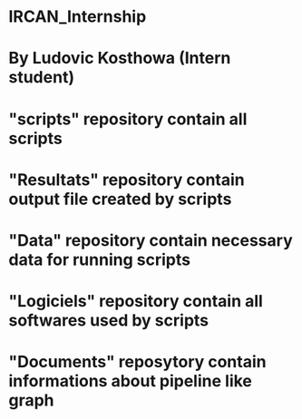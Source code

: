 # IRCAN_Internship
# By Ludovic Kosthowa (Intern student)
# 
# 
# "scripts" repository contain all scripts
# "Resultats" repository contain output file created by scripts
# "Data" repository contain necessary data for running scripts 
# "Logiciels" repository contain all softwares used by scripts
# "Documents" reposytory contain informations about pipeline like graph